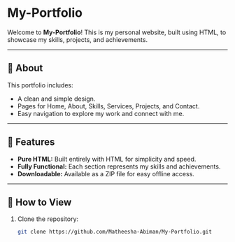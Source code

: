 # My-Portfolio

Welcome to **My-Portfolio**! This is my personal website, built using HTML, to showcase my skills, projects, and achievements.

---

## 📖 About

This portfolio includes:
- A clean and simple design.
- Pages for Home, About, Skills, Services, Projects, and Contact.
- Easy navigation to explore my work and connect with me.

---

## 🌟 Features

- **Pure HTML:** Built entirely with HTML for simplicity and speed.
- **Fully Functional:** Each section represents my skills and achievements.
- **Downloadable:** Available as a ZIP file for easy offline access.

---

## 🚀 How to View

1. Clone the repository:
   ```bash
   git clone https://github.com/Matheesha-Abiman/My-Portfolio.git
